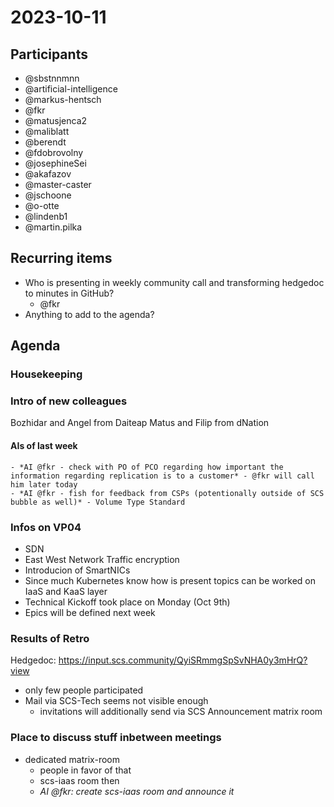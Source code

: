 # 2023-10-11

## Participants

- @sbstnnmnn
- @artificial-intelligence
- @markus-hentsch
- @fkr
- @matusjenca2
- @maliblatt
- @berendt
- @fdobrovolny
- @josephineSei
- @akafazov
- @master-caster
- @jschoone
- @o-otte
- @lindenb1
- @martin.pilka

## Recurring items

- Who is presenting in weekly community call and transforming hedgedoc to minutes in GitHub?
  - @fkr
- Anything to add to the agenda?

## Agenda

### Housekeeping

### Intro of new colleagues

Bozhidar and Angel from Daiteap
Matus and Filip from dNation

#### AIs of last week

    - *AI @fkr - check with PO of PCO regarding how important the information regarding replication is to a customer* - @fkr will call him later today
    - *AI @fkr - fish for feedback from CSPs (potentionally outside of SCS bubble as well)* - Volume Type Standard

### Infos on VP04

- SDN
- East West Network Traffic encryption
- Introducion of SmartNICs
- Since much Kubernetes know how is present topics can be worked on IaaS and KaaS layer
- Technical Kickoff took place on Monday (Oct 9th)
- Epics will be defined next week

### Results of Retro

Hedgedoc: <https://input.scs.community/QyiSRmmgSpSvNHA0y3mHrQ?view>

- only few people participated
- Mail via SCS-Tech seems not visible enough
  - invitations will additionally send via SCS Announcement matrix room

### Place to discuss stuff inbetween meetings

- dedicated matrix-room
  - people in favor of that
  - scs-iaas room then
  - _AI @fkr: create scs-iaas room and announce it_
